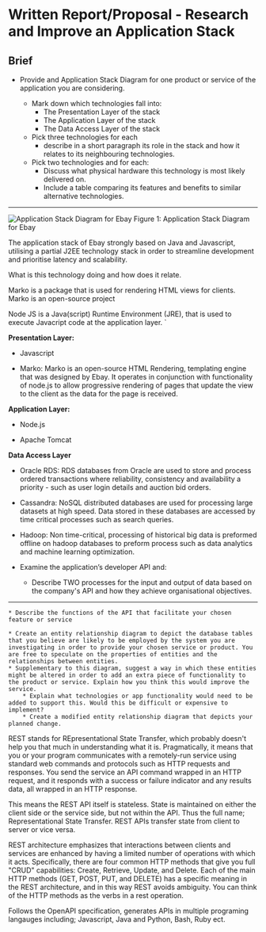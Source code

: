 # Written Report/Proposal - Research and Improve an Application Stack 

## Brief



* Provide and Application Stack Diagram for one product or service of the application you are considering. 

    * Mark down which technologies fall into:
        *  The Presentation Layer of the stack 
        *  The Application Layer of the stack
        *  The Data Access Layer of the stack
    * Pick three technologies for each
        * describe in a short paragraph its role in the stack and how it relates to its neighbouring technologies.
    * Pick two technologies and for each:
        * Discuss what physical hardware this technology is most likely delivered on. 
        * Include a table comparing its features and benefits to similar alternative technologies. 

---


![Application Stack Diagram for Ebay](Ebay.ASD.drawio.svg)
Figure 1: Application Stack Diagram for Ebay

The application stack of Ebay strongly based on Java and Javascript, utilising a partial J2EE technology stack in order to streamline development and prioritise latency and scalability.

What is this technology doing and how does it relate. 

Marko is a package that is used for rendering HTML views for clients. Marko is an open-source project 


Node JS is a Java(script) Runtime Environment (JRE), that is used to execute Javacript code at the application layer. `

 **Presentation Layer:**
 
- Javascript 


- Marko: Marko is an open-source HTML Rendering, templating engine that was designed by Ebay. It operates in conjunction with functionality of node.js to allow progressive rendering of pages that update the view to the client as the data for the page is received. 

**Application Layer:**

- Node.js

- Apache Tomcat

**Data Access Layer**

- Oracle RDS: RDS databases from Oracle are used to store and process ordered transactions where reliability, consistency and availability a priority - such as user login details and auction bid orders.

- Cassandra: NoSQL distributed databases are used for processing large datasets at high speed. Data stored in these databases are accessed by time critical processes such as search queries.

- Hadoop: Non time-critical, processing of historical big data is preformed offline on hadoop databases to preform process such as data analytics and machine learning optimization.



* Examine the application’s developer API and:

    * Describe TWO processes for the input and output of data based on the company's API and how they achieve organisational objectives.
---


    * Describe the functions of the API that facilitate your chosen feature or service

    * Create an entity relationship diagram to depict the database tables that you believe are likely to be employed by the system you are investigating in order to provide your chosen service or product. You are free to speculate on the properties of entities and the relationships between entities.
    * Supplementary to this diagram, suggest a way in which these entities might be altered in order to add an extra piece of functionality to the product or service. Explain how you think this would improve the service.
        * Explain what technologies or app functionality would need to be added to support this. Would this be difficult or expensive to implement?
        * Create a modified entity relationship diagram that depicts your planned change.
        
REST stands for REpresentational State Transfer, which probably doesn't help you that much in understanding what it is. Pragmatically, it means that you or your program communicates with a remotely-run service using standard web commands and protocols such as HTTP requests and responses. You send the service an API command wrapped in an HTTP request, and it responds with a success or failure indicator and any results data, all wrapped in an HTTP response.

This means the REST API itself is stateless. State is maintained on either the client side or the service side, but not within the API. Thus the full name; Representational State Transfer. REST APIs transfer state from client to server or vice versa.

REST architecture emphasizes that interactions between clients and services are enhanced by having a limited number of operations with which it acts. Specifically, there are four common HTTP methods that give you full "CRUD" capabilities: Create, Retrieve, Update, and Delete. Each of the main HTTP methods (GET, POST, PUT, and DELETE) has a specific meaning in the REST architecture, and in this way REST avoids ambiguity. You can think of the HTTP methods as the verbs in a rest operation.

Follows the OpenAPI specification, generates APIs in multiple programing langauges including; Javascript, Java and Python, Bash, Ruby ect.
